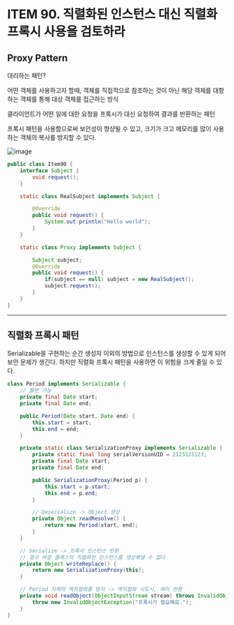 # ITEM 90. 직렬화된 인스턴스 대신 직렬화 프록시 사용을 검토하라

## Proxy Pattern

대리하는 패턴? 

어떤 객체를 사용하고자 할때, 객체를 직접적으로 참조하는 것이 아닌 해당 객체를 대항하는 객체를 통해 대상 객체를 접근하는 방식

클라이언트가 어떤 일에 대한 요청을 프록시가 대신 요청하여 결과를 반환하는 패턴 

프록시 패턴을 사용함으로써 보안성이 향샹될 수 있고, 크기가 크고 메모리를 많이 사용하는 객체의 복사를 방지할 수 있다.

![image](https://user-images.githubusercontent.com/83503188/190575696-5fb703ef-bf59-4374-9f35-6abce5348d3e.png)

```java
public class Item90 {
    interface Subject {
        void request();
    }

    static class RealSubject implements Subject {

        @Override
        public void request() {
            System.out.println("Hello world");
        }
    }

    static class Proxy implements Subject {

        Subject subject;
        @Override
        public void request() {
            if(subject == null) subject = new RealSubject();
            subject.request();
        }
    }
}

```
---

## 직렬화 프록시 패턴

Serializable을 구현하는 순간 생성자 이외의 방법으로 인스턴스를 생성할 수 있게 되어 보안 문제가 생긴다. 하지만 직렬화 프록시 패턴을 사용하면 이 위험을 크게 줄일 수 있다.


```java
class Period implements Serializable {
    // 불변 가능
    private final Date start;
    private final Date end;

    public Period(Date start, Date end) {
        this.start = start;
        this.end = end;
    }

    private static class SerializationProxy implements Serializable {
        private static final long serialVersionUID = 2123123123;
        private final Date start;
        private final Date end;

        public SerializationProxy(Period p) {
            this.start = p.start;
            this.end = p.end;
        }

        // Deserialize -> Object 생성
        private Object readResolve() {
            return new Period(start, end);
        }
    }

    // Serialize -> 프록시 인스턴스 반환
    // 결코 바깥 클래스의 직렬화된 인스턴스를 생성해낼 수 없다
    private Object writeReplace() {
        return new SerializationProxy(this);
    }

    // Period 자체의 역직렬화를 방지 -> 역직렬화 시도시, 에러 반환
    private void readObject(ObjectInputStream stream) throws InvalidObjectException {
        throw new InvalidObjectException("프록시가 필요해요.");
    }
}
```